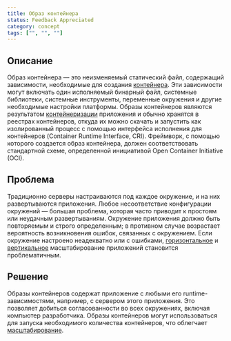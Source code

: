 ```yaml
---
title: Образ контейнера
status: Feedback Appreciated
category: concept
tags: ["", "", ""]
---
```


## Описание

Образ контейнера — это неизменяемый статический файл, содержащий зависимости, необходимые для создания [контейнера](/ru/container/).
Эти зависимости могут включать один исполняемый бинарный файл, 
системные библиотеки, системные инструменты, переменные окружения и другие необходимые настройки платформы.
Образы контейнеров являются результатом [контейнеризации](/ru/containerization/) приложения и обычно хранятся в реестрах контейнеров, 
откуда их можно скачать и запустить как изолированный процесс с помощью интерфейса исполнения для контейнеров (Container Runtime Interface, CRI).
Фреймворк, с помощью которого создается образ контейнера, должен соответствовать стандартной схеме, определенной инициативой Open Container Initiative (OCI).

## Проблема

Традиционно серверы настраиваются под каждое окружение, и на них развертываются приложения.
Любое несоответствие конфигурации окружений — большая проблема, которая часто приводит к простоям или неудачным развертываниям.
Окружение приложения должно быть повторяемым и строго определенным; 
в противном случае возрастает вероятность возникновения ошибок, связанных с окружением.
Если окружение настроено неадекватно или с ошибками, [горизонтальное](/horizontal-scaling/) и [вертикальное](/vertical-scaling/) масштабирование приложений становится проблематичным.

## Решение

Образы контейнеров содержат приложение с любыми его runtime-зависимостями, например, с сервером этого приложения.
Это позволяет добиться согласованности во всех окружениях, включая компьютер разработчика.
Образы контейнеров могут использоваться для запуска необходимого количества контейнеров, что облегчает [масштабирование](/scalability/).
